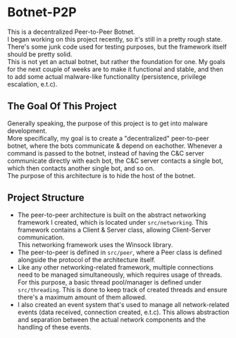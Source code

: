 # Botnet-P2P
This is a decentralized Peer-to-Peer Botnet.  
I began working on this project recently, so it's still in a pretty rough state. There's some junk code used for testing purposes, but the framework itself should be pretty solid.  
This is not yet an actual botnet, but rather the foundation for one. My goals for the next couple of weeks are to make it functional and stable, and then to add some actual malware-like functionality (persistence, privilege escalation, e.t.c).

## The Goal Of This Project
Generally speaking, the purpose of this project is to get into malware development.  
More specifically, my goal is to create a "decentralized" peer-to-peer botnet, where the bots communicate & depend on eachother. Whenever a command is passed to the botnet, instead of having the C&C server communicate directly with each bot, the C&C server contacts a single bot, which then contacts another single bot, and so on.  
The purpose of this architecture is to hide the host of the botnet.

## Project Structure
* The peer-to-peer architecture is built on the abstract networking framework I created, which is located under `src/networking`. This framework contains a Client & Server class, allowing Client-Server communication.  
This networking framework uses the Winsock library.
* The peer-to-peer is defined in `src/peer`, where a Peer class is defined alongside the protocol of the architecture itself.
* Like any other networking-related framework, multiple connections need to be managed simultaneously, which requires usage of threads. For this purpose, a basic thread pool/manager is defined under `src/threading`. This is done to keep track of created threads and ensure there's a maximum amount of them allowed.
* I also created an event system that's used to manage all network-related events (data received, connection created, e.t.c). This allows abstraction and separation between the actual network components and the handling of these events.
